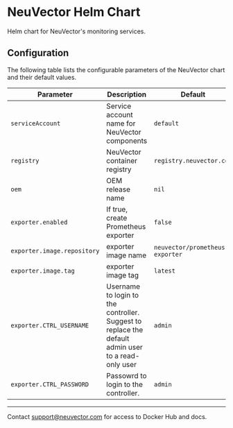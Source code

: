 # NeuVector Helm Chart

Helm chart for NeuVector's monitoring services.

## Configuration

The following table lists the configurable parameters of the NeuVector chart and their default values.

Parameter | Description | Default | Notes
--------- | ----------- | ------- | -----
`serviceAccount` | Service account name for NeuVector components | `default` |
`registry` | NeuVector container registry | `registry.neuvector.com` |
`oem` | OEM release name | `nil` |
`exporter.enabled` | If true, create Prometheus exporter | `false` |
`exporter.image.repository` | exporter image name | `neuvector/prometheus-exporter` |
`exporter.image.tag` | exporter image tag | `latest` |
`exporter.CTRL_USERNAME` | Username to login to the controller. Suggest to replace the default admin user to a read-only user | `admin` |
`exporter.CTRL_PASSWORD` | Passowrd to login to the controller. | `admin` |

---
Contact <support@neuvector.com> for access to Docker Hub and docs.

